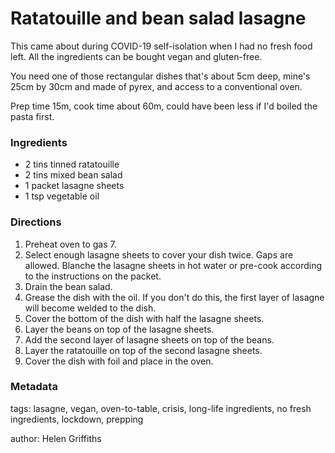 # Ratatouille and bean salad lasagne

This came about during COVID-19 self-isolation when I had no fresh food left.  All the ingredients can be bought vegan and gluten-free.

You need one of those rectangular dishes that's about 5cm deep, mine's 25cm by 30cm and made of pyrex, and access to a conventional oven.

Prep time 15m, cook time about 60m, could have been less if I'd boiled the pasta first.

### Ingredients

* 2 tins tinned ratatouille
* 2 tins mixed bean salad
* 1 packet lasagne sheets
* 1 tsp vegetable oil

### Directions

1. Preheat oven to gas 7.
2. Select enough lasagne sheets to cover your dish twice.  Gaps are allowed.  Blanche the lasagne sheets in hot water or pre-cook according to the instructions on the packet.
3. Drain the bean salad.
4. Grease the dish with the oil.  If you don't do this, the first layer of lasagne will become welded to the dish.
5. Cover the bottom of the dish with half the lasagne sheets.
6. Layer the beans on top of the lasagne sheets.
7. Add the second layer of lasagne sheets on top of the beans.
8. Layer the ratatouille on top of the second lasagne sheets.
9. Cover the dish with foil and place in the oven.

### Metadata

tags: lasagne, vegan, oven-to-table, crisis, long-life ingredients, no fresh ingredients, lockdown, prepping

author: Helen Griffiths
